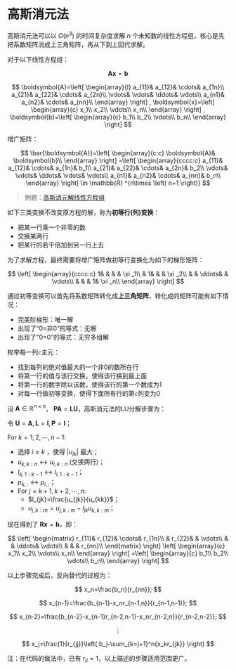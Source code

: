 # 高斯消元法

高斯消元法可以以 $O(n^3)$ 的时间复杂度求解 $n$ 个未知数的线性方程组，核心是先把系数矩阵消成上三角矩阵，再从下到上回代求解。

对于以下线性方程组：

$$
\boldsymbol{Ax}=\boldsymbol{b}
$$

$$
\boldsymbol{A}=\left[ \begin{array}{l}
	a_{11}&		a_{12}&		\cdots&		a_{1n}\\
	a_{21}&		a_{22}&		\cdots&		a_{2n}\\
	\vdots&		\vdots&		\ddots&		\vdots\\
	a_{n1}&		a_{n2}&		\cdots&		a_{nn}\\
\end{array} \right] , \boldsymbol{x}=\left[ \begin{array}{c}
	x_1\\
	x_2\\
	\vdots\\
	x_n\\
\end{array} \right] , \boldsymbol{b}=\left[ \begin{array}{c}
	b_1\\
	b_2\\
	\vdots\\
	b_n\\
\end{array} \right] 
$$

增广矩阵：

$$
\bar{\boldsymbol{A}}=\left[ \begin{array}{c:c}
	\boldsymbol{A}&		\boldsymbol{b}\\
\end{array} \right] =\left[ \begin{array}{cccc:c}
	a_{11}&		a_{12}&		\cdots&		a_{1n}&		b_1\\
	a_{21}&		a_{22}&		\cdots&		a_{2n}&		b_2\\
	\vdots&		\vdots&		\ddots&		\vdots&		\vdots\\
	a_{n1}&		a_{n2}&		\cdots&		a_{nn}&		b_n\\
\end{array} \right] \in \mathbb{R} ^{n\times \left( n+1 \right)}
$$

> 例题：[高斯消元解线性方程组](./linear_equation.cpp)

如下三类变换不改变原方程的解，称为**初等行(列)变换**：

- 把某一行乘一个非零的数
- 交换某两行
- 把某行的若干倍加到另一行上去

为了求解方程，最终需要将增广矩阵做初等行变换化为如下的梯形矩阵：

$$
\left[ \begin{array}{cccc:c}
	1&		&		&		&		\xi _1\\
	&		1&		&		&		\xi _2\\
	&		&		\ddots&		&		\vdots\\
	&		&		&		1&		\xi _n\\
\end{array} \right] 
$$

通过初等变换可以首先将系数矩阵转化成**上三角矩阵**，转化成的矩阵可能有如下情况：

- 完美阶梯形：唯一解
- 出现了“0=非0”的等式：无解
- 出现了“0=0”的等式：无穷多组解

枚举每一列`c`主元：

- 找到每列的绝对值最大的一个非0的数所在行
- 将第一行的值与该行交换，使得该行换到最上面
- 将第一行的数字除以该数，使得该行的第一个数成为1
- 对每一行做初等变换，使得下面所有行的第`c`列变为0

设 $\boldsymbol{A}\in \mathbb{R} ^{n\times n}$， $\boldsymbol{PA}=\boldsymbol{LU}$，高斯消元法的LU分解步骤为：

令 $\boldsymbol{U}=\boldsymbol{A}, \boldsymbol{L}=\mathbf{I}, \boldsymbol{P}=\mathbf{I}$；

For $k=1,2,\cdots ,n-1$:

- 选择 $i\geqslant k$ ，使得 $|u_{ik}|$ 最大；
- $u_{k,k:n}\leftrightarrow u_{i,k:n}$ (交换两行)；
- $l_{k,1:k-1}\leftrightarrow l_{i,1:k-1}$；
- $p_{k,:}\leftrightarrow p_{i,:}$；
- For $j=k+1,k+2,\cdots ,n$:
  - $l_{jk}=\frac{u_{jk}}{u_{kk}}$；
  - $u_{j,k:m}=u_{j,k:m}-l_{jk}u_{k,k:m}$；

现在得到了 $\boldsymbol{Rx}=\boldsymbol{b}$，即：

$$
\left[ \begin{matrix}
	r_{11}&		r_{12}&		\cdots&		r_{1n}\\
	&		r_{22}&		&		\vdots\\
	&		&		\ddots&		\vdots\\
	&		&		&		r_{nn}\\
\end{matrix} \right] \left[ \begin{array}{c}
	x_1\\
	x_2\\
	\vdots\\
	x_n\\
\end{array} \right] =\left[ \begin{array}{c}
	b_1\\
	b_2\\
	\vdots\\
	b_n\\
\end{array} \right] 
$$

以上步骤完成后，反向替代的过程为：

$$
x_n=\frac{b_n}{r_{nn}};
$$

$$
x_{n-1}=\frac{b_{n-1}-x_nr_{n-1,n}}{r_{n-1,n-1}};
$$

$$
x_{n-2}=\frac{b_{n-2}-x_{n-1}r_{n-2,n-1}-x_nr_{n-2,n}}{r_{n-2,n-2}};
$$

$$
\vdots 
$$

$$
x_j=\frac{1}{r_{jj}}\left( b_j-\sum_{k=j+1}^n{x_kr_{jk}} \right) 
$$

注：在代码的做法中，已有 $r_{ii}=1$，以上描述的步骤适用范围更广。
